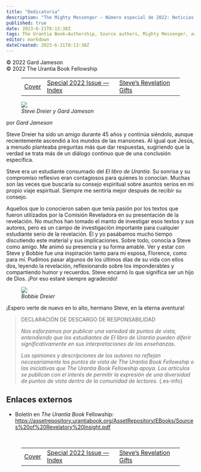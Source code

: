 ```yaml
---
title: "Dedicatoria"
description: "The Mighty Messenger — Número especial de 2022: Noticias y opiniones para los lectores de El Libro de Urantia"
published: true
date: 2023-6-21T8:13:38Z
tags: The Urantia Book—Authorship, Source authors, Mighty Messenger, article
editor: markdown
dateCreated: 2023-6-21T8:13:38Z
---
```


<p class="v-card v-sheet theme--light grey lighten-3 px-2">© 2022 Gard Jameson<br>© 2022 The Urantia Book Fellowship</p>
<figure class="table chapter-navigator">
  <table>
    <tbody>
      <tr>
        <td>
        <a href="/es/article/The_Mighty_Messenger/The_Mighty_Messenger_2022_Special_Cover">
          <span class="mdi mdi-arrow-left-drop-circle"></span><span class="pl-2">Cover</span>
        </a>
        </td>
        <td>
        <a href="/es/index/articles_mighty_messenger#special-2022-issue">
          <span class="mdi mdi-book-open-variant"></span><span class="pl-2">Special 2022 Issue — Index</span>
        </a>
        </td>
        <td>
        <a href="/es/article/Bobbie_Dreier/Steves_Revelation_Gifts">
          <span class="pr-2">Steve’s Revelation Gifts</span><span class="mdi mdi-arrow-right-drop-circle"></span>
        </a>
        </td>
      </tr>
    </tbody>
  </table>
</figure>


<figure id="Figure_1" class="image urantiapedia estilo-imagen-alinear-izquierda">
<img src="/image/article/The_Mighty_Messenger/2022_Special/002.jpg">
<figcaption><em>Steve Dreier y Gard Jameson</em></figcaption>
</figure>

por _Gard Jameson_

Steve Dreier ha sido un amigo durante 45 años y continúa siéndolo, aunque recientemente ascendió a los mundos de las mansiones. Al igual que Jesús, a menudo planteaba preguntas más que dar respuestas, sugiriendo que la verdad se trata más de un diálogo continuo que de una conclusión específica.

Steve era un estudiante consumado del *El libro de Urantia*. Su sonrisa y su compromiso reflexivo eran contagiosos para quienes lo conocían. Muchas son las veces que buscaría su consejo espiritual sobre asuntos serios en mi propio viaje espiritual. Siempre me sentiría mejor después de recibir su consejo.

Aquellos que lo conocieron saben que tenía pasión por los textos que fueron utilizados por la Comisión Reveladora en su presentación de la revelación. No muchos han tomado el manto de investigar esos textos y sus autores, pero es un campo de investigación importante para cualquier estudiante serio de la revelación. Él y yo pasábamos mucho tiempo discutiendo este material y sus implicaciones. Sobre todo, conocía a Steve como amigo. Me animó su presencia y su forma amable. Ver y estar con Steve y Bobbie fue una inspiración tanto para mi esposa, Florence, como para mí. Pudimos pasar algunos de los últimos días de su vida con ellos dos, leyendo la revelación, reflexionando sobre los imponderables y compartiendo humor y recuerdos. Steve encarnó lo que significa ser un hijo de Dios. ¡Por eso estaré siempre agradecido!

<figure id="Figure_2" class="image urantiapedia">
<img src="/image/article/The_Mighty_Messenger/2022_Special/003.jpg">
<figcaption><em>Bobbie Dreier</em></figcaption>
</figure>

¡Espero verte de nuevo en lo alto, hermano Steve, en la eterna aventura!

> DECLARACIÓN DE DESCARGO DE RESPONSABILIDAD
>
> *Nos esforzamos por publicar una variedad de puntos de vista, entendiendo que los estudiantes de El libro de Urantia pueden diferir significativamente en sus interpretaciones de las enseñanzas.*
>
> *Las opiniones y descripciones de los autores no reflejan necesariamente los puntos de vista de The Urantia Book Fellowship o las iniciativas que The Urantia Book Fellowship apoya. Los artículos se publican con el interés de permitir la expresión de una diversidad de puntos de vista dentro de la comunidad de lectores.*
{.es-info}

## Enlaces externos

* Boletín en _The Urantia Book_ Fellowship: https://assetrepository.urantiabook.org/AssetRepository/EBooks/Sources%20of%20Revelatory%20Insight.pdf

<br>

<figure class="table chapter-navigator">
  <table>
    <tbody>
      <tr>
        <td>
        <a href="/es/article/The_Mighty_Messenger/The_Mighty_Messenger_2022_Special_Cover">
          <span class="mdi mdi-arrow-left-drop-circle"></span><span class="pl-2">Cover</span>
        </a>
        </td>
        <td>
        <a href="/es/index/articles_mighty_messenger#special-2022-issue">
          <span class="mdi mdi-book-open-variant"></span><span class="pl-2">Special 2022 Issue — Index</span>
        </a>
        </td>
        <td>
        <a href="/es/article/Bobbie_Dreier/Steves_Revelation_Gifts">
          <span class="pr-2">Steve’s Revelation Gifts</span><span class="mdi mdi-arrow-right-drop-circle"></span>
        </a>
        </td>
      </tr>
    </tbody>
  </table>
</figure>
